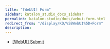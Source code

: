 ```yaml
---
title: "[WebUI] Form" 
sidebar: katalon_studio_docs_sidebar
permalink: katalon-studio/docs/webui-form.html 
redirect_from: "/display/KD/%5BWebUI%5D+Form" 
description: 
---
```

*   [\[WebUI\] Submit](/display/KD/%5BWebUI%5D+Submit)